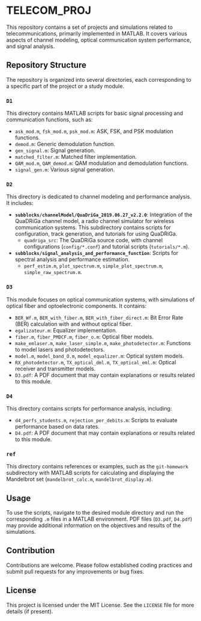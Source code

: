 # TELECOM_PROJ

This repository contains a set of projects and simulations related to telecommunications, primarily implemented in MATLAB. It covers various aspects of channel modeling, optical communication system performance, and signal analysis.

## Repository Structure

The repository is organized into several directories, each corresponding to a specific part of the project or a study module.

### `D1`

This directory contains MATLAB scripts for basic signal processing and communication functions, such as:

*   `ask_mod.m`, `fsk_mod.m`, `psk_mod.m`: ASK, FSK, and PSK modulation functions.
*   `demod.m`: Generic demodulation function.
*   `gen_signal.m`: Signal generation.
*   `matched_filter.m`: Matched filter implementation.
*   `QAM_mod.m`, `QAM_demod.m`: QAM modulation and demodulation functions.
*   `signal_gen.m`: Various signal generation.

### `D2`

This directory is dedicated to channel modeling and performance analysis. It includes:

*   **`subblocks/channelModel/QuaDriGa_2019.06.27_v2.2.0`**: Integration of the QuaDRiGa channel model, a radio channel simulator for wireless communication systems. This subdirectory contains scripts for configuration, track generation, and tutorials for using QuaDRiGa.
    *   `quadriga_src`: The QuaDRiGa source code, with channel configurations (`config/*.conf`) and tutorial scripts (`tutorials/*.m`).
*   **`subblocks/signal_analysis_and_performance_function`**: Scripts for spectral analysis and performance estimation.
    *   `perf_estim.m`, `plot_spectrum.m`, `simple_plot_spectrum.m`, `simple_raw_spectrum.m`.

### `D3`

This module focuses on optical communication systems, with simulations of optical fiber and optoelectronic components. It contains:

*   `BER_Wf.m`, `BER_with_fiber.m`, `BER_with_fiber_direct.m`: Bit Error Rate (BER) calculation with and without optical fiber.
*   `egalizateur.m`: Equalizer implementation.
*   `fiber.m`, `fiber_PMDCF.m`, `fiber_o.m`: Optical fiber models.
*   `make_emlaser.m`, `make_laser_simple.m`, `make_photodetector.m`: Functions to model lasers and photodetectors.
*   `model.m`, `model_band_O.m`, `model_equalizer.m`: Optical system models.
*   `RX_photodetector.m`, `TX_optical_dml.m`, `TX_optical_eml.m`: Optical receiver and transmitter models.
*   `D3.pdf`: A PDF document that may contain explanations or results related to this module.

### `D4`

This directory contains scripts for performance analysis, including:

*   `d4_perfs_students.m`, `rejection_per_debits.m`: Scripts to evaluate performance based on data rates.
*   `D4.pdf`: A PDF document that may contain explanations or results related to this module.

### `ref`

This directory contains references or examples, such as the `git-homework` subdirectory with MATLAB scripts for calculating and displaying the Mandelbrot set (`mandelbrot_calc.m`, `mandelbrot_display.m`).

## Usage

To use the scripts, navigate to the desired module directory and run the corresponding `.m` files in a MATLAB environment. PDF files (`D3.pdf`, `D4.pdf`) may provide additional information on the objectives and results of the simulations.

## Contribution

Contributions are welcome. Please follow established coding practices and submit pull requests for any improvements or bug fixes.

## License

This project is licensed under the MIT License. See the `LICENSE` file for more details (if present).

